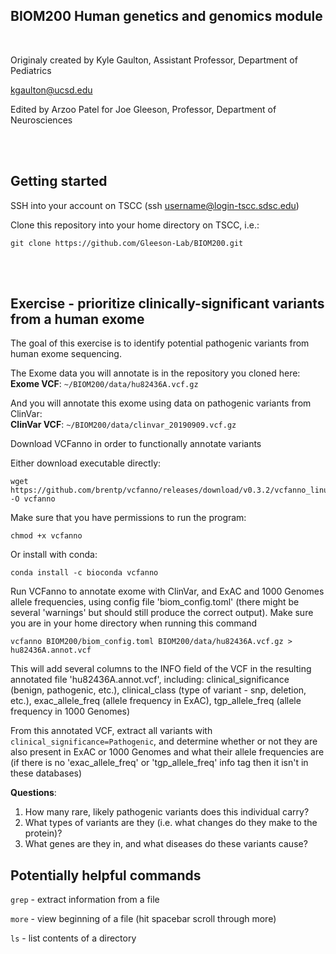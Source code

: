 ## BIOM200 Human genetics and genomics module
<br/>

Originaly created by Kyle Gaulton, Assistant Professor, Department of Pediatrics

kgaulton@ucsd.edu



Edited by Arzoo Patel for Joe Gleeson, Professor, Department of Neurosciences

<br/><br/>

##  Getting started

SSH into your account on TSCC (ssh username@login-tscc.sdsc.edu)

Clone this repository into your home directory on TSCC, i.e.:

```
git clone https://github.com/Gleeson-Lab/BIOM200.git
```

<br/><br/>


## Exercise - prioritize clinically-significant variants from a human exome

The goal of this exercise is to identify potential pathogenic variants from human exome sequencing.

The Exome data you will annotate is in the repository you cloned here:
**Exome VCF**: `~/BIOM200/data/hu82436A.vcf.gz`

And you will annotate this exome using data on pathogenic variants from ClinVar:  
**ClinVar VCF**: `~/BIOM200/data/clinvar_20190909.vcf.gz`

Download VCFanno in order to functionally annotate variants
  
  Either download executable directly: 
  
  ```
  wget https://github.com/brentp/vcfanno/releases/download/v0.3.2/vcfanno_linux64 -O vcfanno
  ```
    
  Make sure that you have permissions to run the program:
  
  ```
  chmod +x vcfanno
  ```
  
  Or install with conda:
 
  ```
  conda install -c bioconda vcfanno
  ```
  
  

Run VCFanno to annotate exome with ClinVar, and ExAC and 1000 Genomes allele frequencies, using config file 'biom_config.toml' (there might be several 'warnings' but should still produce the correct output).  Make sure you are in your home directory when running this command

  ```
  vcfanno BIOM200/biom_config.toml BIOM200/data/hu82436A.vcf.gz > hu82436A.annot.vcf
  ```
  
This will add several columns to the INFO field of the VCF in the resulting annotated file 'hu82436A.annot.vcf', including: clinical_significance   (benign, pathogenic, etc.), clinical_class (type of variant - snp, deletion, etc.), exac_allele_freq (allele frequency in ExAC), tgp_allele_freq (allele frequency in 1000 Genomes)

From this annotated VCF, extract all variants with `clinical_significance=Pathogenic`, and determine whether or not they are also present in ExAC or 1000 Genomes and what their allele frequencies are (if there is no 'exac_allele_freq' or 'tgp_allele_freq' info tag then it isn't in these databases)

**Questions**: 
1.  How many rare, likely pathogenic variants does this individual carry? 
2.  What types of variants are they (i.e. what changes do they make to the protein)? 
3.  What genes are they in, and what diseases do these variants cause?  

##  Potentially helpful commands

`grep` - extract information from a file 

`more` - view beginning of a file (hit spacebar scroll through more)

`ls` - list contents of a directory


